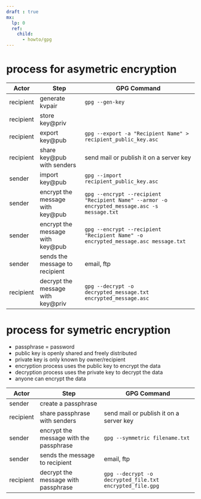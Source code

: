 ```yaml
---
draft : true
mx:  
  lp: 0
  ref:
    child:
      - howto/gpg
---
```




# process for asymetric encryption

|Actor|Step|GPG Command|
|-|-|-|
|recipient|generate kvpair|`gpg --gen-key`|
|recipient|store key@priv||
|recipient|export key@pub| `gpg --export -a "Recipient Name" > recipient_public_key.asc`|
|recipient|share key@pub with senders|send mail or publish it on a server key|
|sender|import key@pub|`gpg --import recipient_public_key.asc`|
|sender|encrypt the message with key@pub|`gpg --encrypt --recipient "Recipient Name" --armor -o encrypted_message.asc -s message.txt`|
|sender|encrypt the message with key@pub|`gpg --encrypt --recipient "Recipient Name" -o encrypted_message.asc message.txt`|
|sender|sends the message to recipient|email, ftp|
|recipient|decrypt the message with key@priv|`gpg --decrypt -o decrypted_message.txt encrypted_message.asc`|


# process for symetric encryption

- passphrase = password
- public  key is openly shared and freely distributed
- private key is only known by owner/recipient
- encryption process uses the public  key to encrypt the data
- decryption process uses the private key to decrypt the data
- anyone can encrypt the data


|Actor|Step|GPG Command|
|-|-|-|
|sender|create a passphrase||
|recipient|share passphrase with senders|send mail or publish it on a server key|
|sender|encrypt the message with the passphrase|`gpg --symmetric filename.txt`|
|sender|sends the message to recipient|email, ftp|
|recipient|decrypt the message with passphrase|`gpg --decrypt -o decrypted_file.txt encrypted_file.gpg`|


